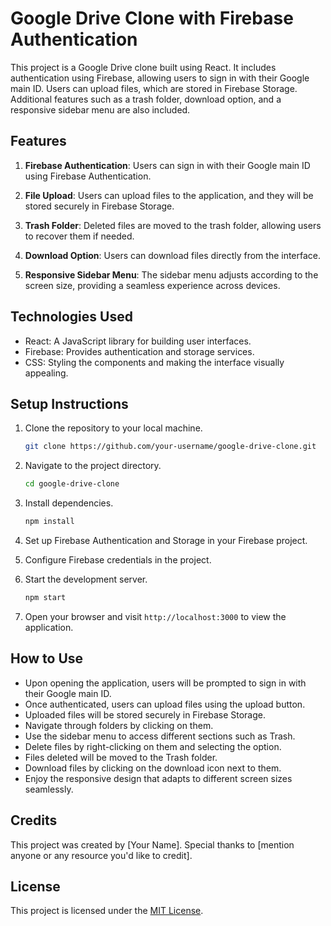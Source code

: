 # Google Drive Clone with Firebase Authentication

This project is a Google Drive clone built using React. It includes authentication using Firebase, allowing users to sign in with their Google main ID. Users can upload files, which are stored in Firebase Storage. Additional features such as a trash folder, download option, and a responsive sidebar menu are also included.

## Features

1. **Firebase Authentication**: Users can sign in with their Google main ID using Firebase Authentication.

2. **File Upload**: Users can upload files to the application, and they will be stored securely in Firebase Storage.

3. **Trash Folder**: Deleted files are moved to the trash folder, allowing users to recover them if needed.

4. **Download Option**: Users can download files directly from the interface.

5. **Responsive Sidebar Menu**: The sidebar menu adjusts according to the screen size, providing a seamless experience across devices.

## Technologies Used

- React: A JavaScript library for building user interfaces.
- Firebase: Provides authentication and storage services.
- CSS: Styling the components and making the interface visually appealing.

## Setup Instructions

1. Clone the repository to your local machine.
   ```bash
   git clone https://github.com/your-username/google-drive-clone.git
   ```

2. Navigate to the project directory.
   ```bash
   cd google-drive-clone
   ```

3. Install dependencies.
   ```bash
   npm install
   ```

4. Set up Firebase Authentication and Storage in your Firebase project.

5. Configure Firebase credentials in the project.

6. Start the development server.
   ```bash
   npm start
   ```

7. Open your browser and visit `http://localhost:3000` to view the application.

## How to Use

- Upon opening the application, users will be prompted to sign in with their Google main ID.
- Once authenticated, users can upload files using the upload button.
- Uploaded files will be stored securely in Firebase Storage.
- Navigate through folders by clicking on them.
- Use the sidebar menu to access different sections such as Trash.
- Delete files by right-clicking on them and selecting the option.
- Files deleted will be moved to the Trash folder.
- Download files by clicking on the download icon next to them.
- Enjoy the responsive design that adapts to different screen sizes seamlessly.

## Credits

This project was created by [Your Name]. Special thanks to [mention anyone or any resource you'd like to credit].

## License

This project is licensed under the [MIT License](LICENSE).